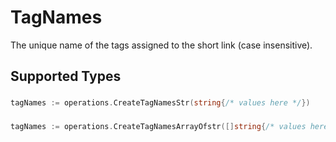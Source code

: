 # TagNames

The unique name of the tags assigned to the short link (case insensitive).


## Supported Types

### 

```go
tagNames := operations.CreateTagNamesStr(string{/* values here */})
```

### 

```go
tagNames := operations.CreateTagNamesArrayOfstr([]string{/* values here */})
```

